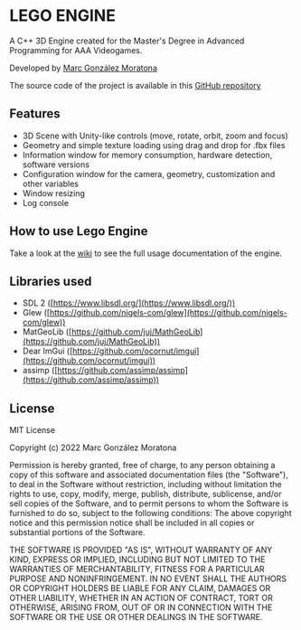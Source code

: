 # LEGO ENGINE

A C++ 3D Engine created for the Master's Degree in Advanced Programming for AAA Videogames.

Developed by [Marc González Moratona](https://github.com/marcelinus99)

The source code of the project is available in this [GitHub repository](https://github.com/marcelinus99/AAA)

## Features
 - 3D Scene with Unity-like controls (move, rotate, orbit, zoom and focus)
 - Geometry and simple texture loading using drag and drop for .fbx files
 - Information window for memory consumption, hardware detection, software versions
 - Configuration window for the camera, geometry, customization and other variables 
 - Window resizing
 - Log console

## How to use Lego Engine
Take a look at the [wiki](https://github.com/marcelinus99/AAA/wiki) to see the full usage documentation of the engine.

## Libraries used
-   SDL 2 ([https://www.libsdl.org/](https://www.libsdl.org/))
-   Glew ([https://github.com/nigels-com/glew](https://github.com/nigels-com/glew))
-   MatGeoLib ([https://github.com/juj/MathGeoLib](https://github.com/juj/MathGeoLib))
-   Dear ImGui ([https://github.com/ocornut/imgui](https://github.com/ocornut/imgui))
-   assimp ([https://github.com/assimp/assimp](https://github.com/assimp/assimp))

## License

MIT License

Copyright (c) 2022 Marc González Moratona

Permission is hereby granted, free of charge, to any person obtaining a copy of this software and associated documentation files (the "Software"), to deal in the Software without restriction, including without limitation the rights to use, copy, modify, merge, publish, distribute, sublicense, and/or sell copies of the Software, and to permit persons to whom the Software is furnished to do so, subject to the following conditions: The above copyright notice and this permission notice shall be included in all copies or substantial portions of the Software.

THE SOFTWARE IS PROVIDED "AS IS", WITHOUT WARRANTY OF ANY KIND, EXPRESS OR IMPLIED, INCLUDING BUT NOT LIMITED TO THE WARRANTIES OF MERCHANTABILITY, FITNESS FOR A PARTICULAR PURPOSE AND NONINFRINGEMENT. IN NO EVENT SHALL THE AUTHORS OR COPYRIGHT HOLDERS BE LIABLE FOR ANY CLAIM, DAMAGES OR OTHER LIABILITY, WHETHER IN AN ACTION OF CONTRACT, TORT OR OTHERWISE, ARISING FROM, OUT OF OR IN CONNECTION WITH THE SOFTWARE OR THE USE OR OTHER DEALINGS IN THE SOFTWARE.
